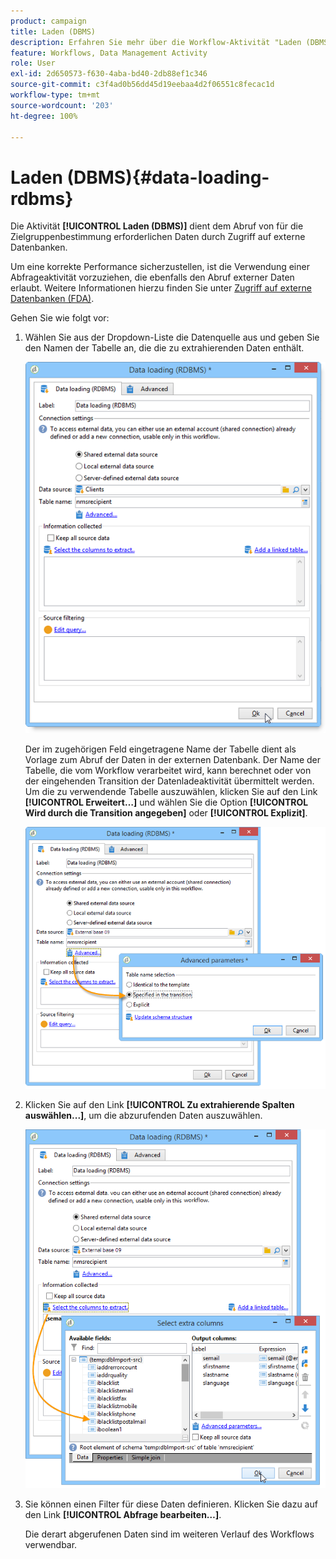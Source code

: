 ```yaml
---
product: campaign
title: Laden (DBMS)
description: Erfahren Sie mehr über die Workflow-Aktivität "Laden (DBMS)".
feature: Workflows, Data Management Activity
role: User
exl-id: 2d650573-f630-4aba-bd40-2db88ef1c346
source-git-commit: c3f4ad0b56dd45d19eebaa4d2f06551c8fecac1d
workflow-type: tm+mt
source-wordcount: '203'
ht-degree: 100%

---
```


# Laden (DBMS){#data-loading-rdbms}



Die Aktivität **[!UICONTROL Laden (DBMS)]** dient dem Abruf von für die Zielgruppenbestimmung erforderlichen Daten durch Zugriff auf externe Datenbanken.

Um eine korrekte Performance sicherzustellen, ist die Verwendung einer Abfrageaktivität vorzuziehen, die ebenfalls den Abruf externer Daten erlaubt. Weitere Informationen hierzu finden Sie unter [Zugriff auf externe Datenbanken (FDA)](accessing-an-external-database-fda.md).

Gehen Sie wie folgt vor:

1. Wählen Sie aus der Dropdown-Liste die Datenquelle aus und geben Sie den Namen der Tabelle an, die die zu extrahierenden Daten enthält.

   ![](assets/s_advuser_wf_sgbd_sample_1.png)

   Der im zugehörigen Feld eingetragene Name der Tabelle dient als Vorlage zum Abruf der Daten in der externen Datenbank. Der Name der Tabelle, die vom Workflow verarbeitet wird, kann berechnet oder von der eingehenden Transition der Datenladeaktivität übermittelt werden. Um die zu verwendende Tabelle auszuwählen, klicken Sie auf den Link **[!UICONTROL Erweitert…]** und wählen Sie die Option **[!UICONTROL Wird durch die Transition angegeben]** oder **[!UICONTROL Explizit]**.

   ![](assets/s_advuser_wf_sgbd_sample_5.png)

1. Klicken Sie auf den Link **[!UICONTROL Zu extrahierende Spalten auswählen...]**, um die abzurufenden Daten auszuwählen.

   ![](assets/s_advuser_wf_sgbd_sample_2.png)

1. Sie können einen Filter für diese Daten definieren. Klicken Sie dazu auf den Link **[!UICONTROL Abfrage bearbeiten…]**.

   Die derart abgerufenen Daten sind im weiteren Verlauf des Workflows verwendbar.
